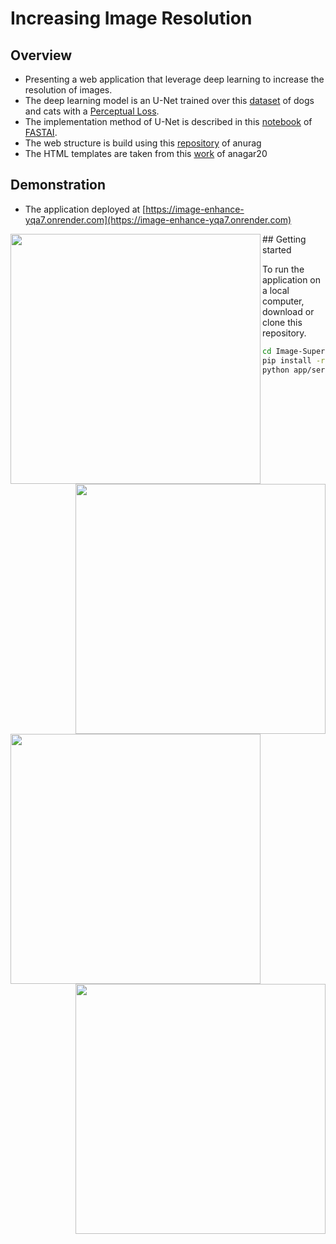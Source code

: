 # Increasing Image Resolution

## Overview 

- Presenting a web application that leverage deep learning to increase the resolution of images.
- The deep learning model is an U-Net trained over this [dataset](https://www.robots.ox.ac.uk/~vgg/data/pets/) of dogs and cats with a [Perceptual Loss](https://arxiv.org/abs/1603.08155).
- The implementation method of U-Net is described in this [notebook](https://github.com/fastai/course-v3/blob/master/nbs/dl1/lesson7-superres.ipynb) of [FASTAI](https://www.fast.ai/).
- The web structure is build using this [repository](https://github.com/feiwu77777/fastai-v3) of anurag
- The HTML templates are taken from this [work](https://github.com/anagar20/Resnet-Image-Classification-Flask-App) of anagar20

## Demonstration
- The application deployed at [https://image-enhance-yqa7.onrender.com](https://image-enhance-yqa7.onrender.com)

<img src='https://user-images.githubusercontent.com/34350063/68475823-73ec4480-0229-11ea-9f4e-d3cc309f139a.png' align="left" width=400>
<img src='https://user-images.githubusercontent.com/34350063/68475991-da716280-0229-11ea-9eb4-d3a79d272dc2.png' align="right" width=400>
<br\>
<img src='https://user-images.githubusercontent.com/34350063/68476009-e65d2480-0229-11ea-9ff0-0ab76477fc03.png' align="left" width=400>
<img src='https://user-images.githubusercontent.com/34350063/68476030-f2e17d00-0229-11ea-882e-87af720df30c.png' align="right" width=400>
<br\>
## Getting started

To run the application on a local computer, download or clone this repository.
```bash
cd Image-Super-Resolution
pip install -r requirements 
python app/server.py serve
```
